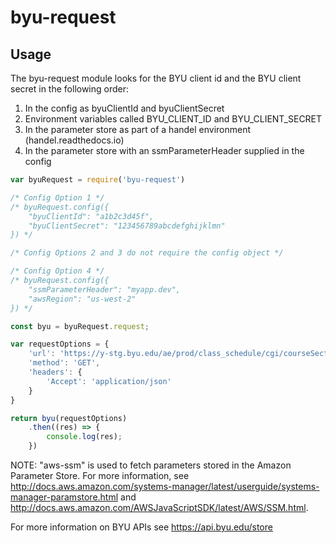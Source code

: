 # byu-request
## Usage
The byu-request module looks for the BYU client id and the BYU client secret in the following order:

1. In the config as byuClientId and byuClientSecret
2. Environment variables called BYU_CLIENT_ID and BYU_CLIENT_SECRET
3. In the parameter store as part of a handel environment (handel.readthedocs.io)
4. In the parameter store with an ssmParameterHeader supplied in the config


``` javascript
var byuRequest = require('byu-request')

/* Config Option 1 */
/* byuRequest.config({
    "byuClientId": "a1b2c3d45f",
    "byuClientSecret": "123456789abcdefghijklmn"
}) */

/* Config Options 2 and 3 do not require the config object */

/* Config Option 4 */
/* byuRequest.config({
    "ssmParameterHeader": "myapp.dev",
    "awsRegion": "us-west-2"
}) */

const byu = byuRequest.request;

var requestOptions = {
    'url': 'https://y-stg.byu.edu/ae/prod/class_schedule/cgi/courseSection.cgi/json/20175/psych/350/001',
    'method': 'GET',
    'headers': {
        'Accept': 'application/json'
    }
}

return byu(requestOptions)
    .then((res) => {
        console.log(res);
    })
```
NOTE: "aws-ssm" is used to fetch parameters stored in the Amazon Parameter Store.  For more information, see http://docs.aws.amazon.com/systems-manager/latest/userguide/systems-manager-paramstore.html and http://docs.aws.amazon.com/AWSJavaScriptSDK/latest/AWS/SSM.html.

For more information on BYU APIs see https://api.byu.edu/store